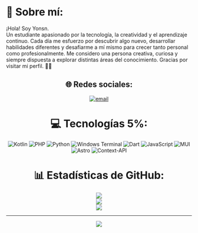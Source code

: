 # 💫 Sobre mí:
¡Hola! Soy Yonsn.<br>
Un estudiante apasionado por la tecnología, la creatividad y el aprendizaje continuo. Cada día me esfuerzo por descubrir algo nuevo, desarrollar habilidades diferentes y desafiarme a mí mismo para crecer tanto personal como profesionalmente. Me considero una persona creativa, curiosa y siempre dispuesta a explorar distintas áreas del conocimiento.
Gracias por visitar mi perfil. 🚀✨

<div align="center">

## 🌐 Redes sociales:
[![email](https://img.shields.io/badge/Correo-D14836?logo=gmail&logoColor=white)](mailto:retobloyons@gmail.com) 

# 💻 Tecnologías 5%:
![Kotlin](https://img.shields.io/badge/kotlin-%237F52FF.svg?style=for-the-badge&logo=kotlin&logoColor=white) 
![PHP](https://img.shields.io/badge/php-%23777BB4.svg?style=for-the-badge&logo=php&logoColor=white) 
![Python](https://img.shields.io/badge/python-3670A0?style=for-the-badge&logo=python&logoColor=ffdd54) 
![Windows Terminal](https://img.shields.io/badge/Windows%20Terminal-%234D4D4D.svg?style=for-the-badge&logo=windows-terminal&logoColor=white) 
![Dart](https://img.shields.io/badge/dart-%230175C2.svg?style=for-the-badge&logo=dart&logoColor=white) 
![JavaScript](https://img.shields.io/badge/javascript-%23323330.svg?style=for-the-badge&logo=javascript&logoColor=%23F7DF1E) 
![MUI](https://img.shields.io/badge/MUI-%230081CB.svg?style=for-the-badge&logo=mui&logoColor=white) 
![Astro](https://img.shields.io/badge/astro-%232C2052.svg?style=for-the-badge&logo=astro&logoColor=white) 
![Context-API](https://img.shields.io/badge/Context--Api-000000?style=for-the-badge&logo=react)

# 📊 Estadísticas de GitHub:
![](https://github-readme-stats.vercel.app/api?username=Yonsn76&theme=blue-green&hide_border=false&include_all_commits=false&count_private=false)<br/>
![](https://nirzak-streak-stats.vercel.app/?user=Yonsn76&theme=blue-green&hide_border=false)<br/>
![](https://github-readme-stats.vercel.app/api/top-langs/?username=Yonsn76&theme=blue-green&hide_border=false&include_all_commits=false&count_private=false&layout=compact)

---
[![](https://visitcount.itsvg.in/api?id=Yonsn76&icon=0&color=0)](https://visitcount.itsvg.in)

</div>

<!-- Orgullosamente creado con GPRM ( https://gprm.itsvg.in ) -->
